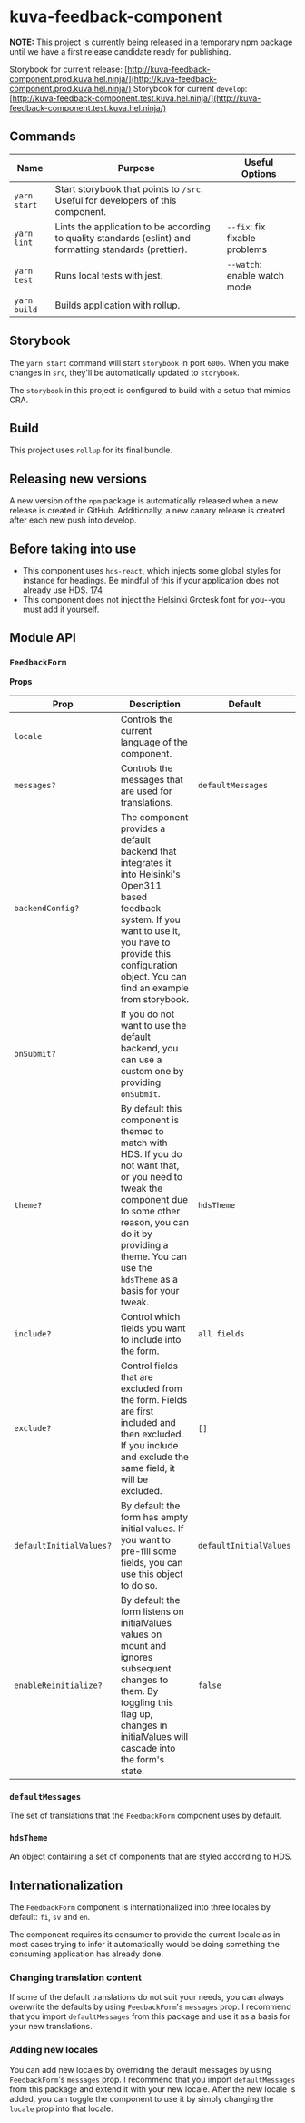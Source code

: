 # kuva-feedback-component

**NOTE:** This project is currently being released in a temporary npm package until we have a first release candidate ready for publishing.

Storybook for current release: [http://kuva-feedback-component.prod.kuva.hel.ninja/](http://kuva-feedback-component.prod.kuva.hel.ninja/)
Storybook for current `develop`: [http://kuva-feedback-component.test.kuva.hel.ninja/](http://kuva-feedback-component.test.kuva.hel.ninja/)

## Commands

| Name         | Purpose                                                                                                  | Useful Options                |
| ------------ | -------------------------------------------------------------------------------------------------------- | ----------------------------- |
| `yarn start` | Start storybook that points to `/src`. Useful for developers of this component.                          |                               |
| `yarn lint`  | Lints the application to be according to quality standards (eslint) and formatting standards (prettier). | `--fix`: fix fixable problems |
| `yarn test`  | Runs local tests with jest.                                                                              | `--watch`: enable watch mode  |
| `yarn build` | Builds application with rollup.                                                                          |                               |

## Storybook

The `yarn start` command will start `storybook` in port `6006`. When you make changes in `src`, they'll be automatically updated to `storybook`.

The `storybook` in this project is configured to build with a setup that mimics CRA.

## Build

This project uses `rollup` for its final bundle.

## Releasing new versions

A new version of the `npm` package is automatically released when a new release is created in GitHub. Additionally, a new canary release is created after each new push into develop.

## Before taking into use

- This component uses `hds-react`, which injects some global styles for instance for headings. Be mindful of this if your application does not already use HDS. [174](https://github.com/City-of-Helsinki/helsinki-design-system/issues/174)
- This component does not inject the Helsinki Grotesk font for you--you must add it yourself.

## Module API

### `FeedbackForm`

**Props**

| Prop                    | Description                                                                                                                                                                                                                            | Default                |
| ----------------------- | -------------------------------------------------------------------------------------------------------------------------------------------------------------------------------------------------------------------------------------- | ---------------------- |
| `locale`                | Controls the current language of the component.                                                                                                                                                                                        |                        |
| `messages?`             | Controls the messages that are used for translations.                                                                                                                                                                                  | `defaultMessages`      |
| `backendConfig?`        | The component provides a default backend that integrates it into Helsinki's Open311 based feedback system. If you want to use it, you have to provide this configuration object. You can find an example from storybook.               |                        |
| `onSubmit?`             | If you do not want to use the default backend, you can use a custom one by providing `onSubmit`.                                                                                                                                       |                        |
| `theme?`                | By default this component is themed to match with HDS. If you do not want that, or you need to tweak the component due to some other reason, you can do it by providing a theme. You can use the `hdsTheme` as a basis for your tweak. | `hdsTheme`             |
| `include?`              | Control which fields you want to include into the form.                                                                                                                                                                                | `all fields`           |
| `exclude?`              | Control fields that are excluded from the form. Fields are first included and then excluded. If you include and exclude the same field, it will be excluded.                                                                           | `[]`                   |
| `defaultInitialValues?` | By default the form has empty initial values. If you want to pre-fill some fields, you can use this object to do so.                                                                                                                   | `defaultInitialValues` |
| `enableReinitialize?`   | By default the form listens on initialValues values on mount and ignores subsequent changes to them. By toggling this flag up, changes in initialValues will cascade into the form's state.                                            | `false`                |

### `defaultMessages`

The set of translations that the `FeedbackForm` component uses by default.

### `hdsTheme`

An object containing a set of components that are styled according to HDS.

## Internationalization

The `FeedbackForm` component is internationalized into three locales by default: `fi`, `sv` and `en`.

The component requires its consumer to provide the current locale as in most cases trying to infer it automatically would be doing something the consuming application has already done.

### Changing translation content

If some of the default translations do not suit your needs, you can always overwrite the defaults by using `FeedbackForm`'s `messages` prop. I recommend that you import `defaultMessages` from this package and use it as a basis for your new translations.

### Adding new locales

You can add new locales by overriding the default messages by using `FeedbackForm`'s `messages` prop. I recommend that you import `defaultMessages` from this package and extend it with your new locale. After the new locale is added, you can toggle the component to use it by simply changing the `locale` prop into that locale.

